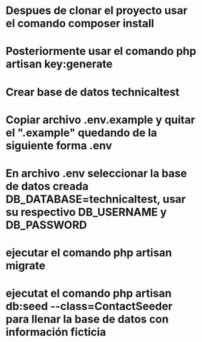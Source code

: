 # Despues de clonar el proyecto usar el comando composer install
# Posteriormente usar el comando php artisan key:generate
# Crear base de datos technicaltest
# Copiar archivo .env.example y quitar el ".example" quedando de la siguiente forma .env
# En archivo .env seleccionar la base de datos creada DB_DATABASE=technicaltest, usar su respectivo DB_USERNAME y DB_PASSWORD
# ejecutar el comando php artisan migrate
# ejecutat el comando php artisan db:seed --class=ContactSeeder para llenar la base de datos con información ficticia 